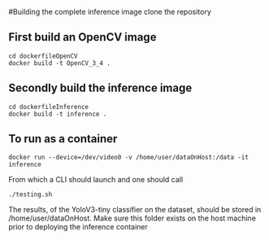 #Building the complete inference image 
clone the repository

## First build an OpenCV image

```
cd dockerfileOpenCV
docker build -t OpenCV_3_4 .
```

## Secondly build the inference image

```
cd dockerfileInference
docker build -t inference .
```

## To run as a container

```
docker run --device=/dev/video0 -v /home/user/dataOnHost:/data -it inference
```

From which a CLI should launch and one should call

```
./testing.sh
```

The results, of the YoloV3-tiny classifier on the dataset, should be stored in /home/user/dataOnHost. Make sure this folder exists on the host machine prior to deploying the inference container
